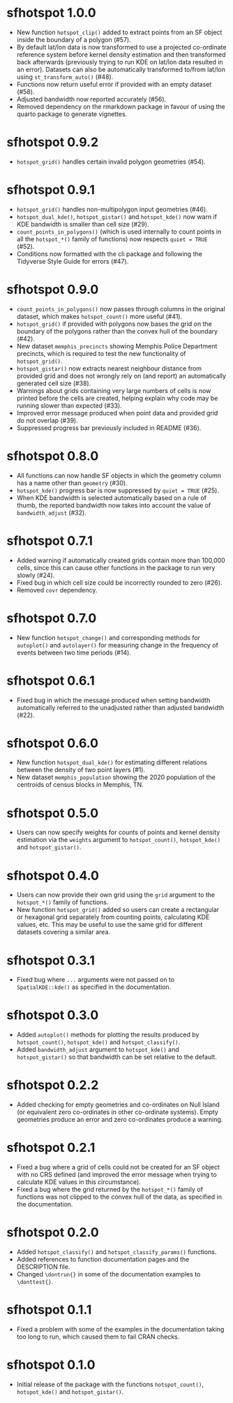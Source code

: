 # sfhotspot 1.0.0

* New function `hotspot_clip()` added to extract points from an SF object inside 
  the boundary of a polygon (#57).
* By default lat/lon data is now transformed to use a projected co-ordinate
  reference system before kernel density estimation and then transformed
  back afterwards (previously trying to run KDE on lat/lon data resulted in an
  error). Datasets can also be automatically transformed to/from lat/lon using 
  `st_transform_auto()` (#48).
* Functions now return useful error if provided with an empty dataset (#58).
* Adjusted bandwidth now reported accurately (#56).
* Removed dependency on the rmarkdown package in favour of using the quarto
  package to generate vignettes.


# sfhotspot 0.9.2

* `hotspot_grid()` handles certain invalid polygon geometries (#54).


# sfhotspot 0.9.1

* `hotspot_grid()` handles non-multipolygon input geometries (#46).
* `hotspot_dual_kde()`, `hotspot_gistar()` and `hotspot_kde()` now warn if 
  KDE bandwidth is smaller than cell size (#29).
* `count_points_in_polygons()` (which is used internally to count points in
  all the `hotspot_*()` family of functions) now respects `quiet = TRUE` (#52).
* Conditions now formatted with the cli package and following the Tidyverse
  Style Guide for errors (#47).


# sfhotspot 0.9.0

* `count_points_in_polygons()` now passes through columns in the original 
  dataset, which makes `hotspot_count()` more useful (#41).
* `hotspot_grid()` if provided with polygons now bases the grid on the
  boundary of the polygons rather than the convex hull of the boundary (#42).
* New dataset `memphis_precincts` showing Memphis Police Department precincts,
  which is required to test the new functionality of `hotspot_grid()`.
* `hotspot_gistar()` now extracts nearest neighbour distance from provided grid
  and does not wrongly rely on (and report) an automatically generated cell
  size (#38).
* Warnings about grids containing very large numbers of cells is now printed
  before the cells are created, helping explain why code may be running slower
  than expected (#33).
* Improved error message produced when point data and provided grid do not
  overlap (#39).
* Suppressed progress bar previously included in README (#36).


# sfhotspot 0.8.0

* All functions can now handle SF objects in which the geometry column has a
  name other than `geometry` (#30).
* `hotspot_kde()` progress bar is now suppressed by `quiet = TRUE` (#25).
* When KDE bandwidth is selected automatically based on a rule of thumb, the
  reported bandwidth now takes into account the value of `bandwidth_adjust` 
  (#32).


# sfhotspot 0.7.1

* Added warning if automatically created grids contain more than 100,000 cells,
  since this can cause other functions in the package to run very slowly (#24).
* Fixed bug in which cell size could be incorrectly rounded to zero (#26).
* Removed `covr` dependency.


# sfhotspot 0.7.0

* New function `hotspot_change()` and corresponding methods for `autoplot()` and
  `autolayer()` for measuring change in the frequency of events between two time
  periods (#14).


# sfhotspot 0.6.1

* Fixed bug in which the message produced when setting bandwidth automatically
  referred to the unadjusted rather than adjusted bandwidth (#22).


# sfhotspot 0.6.0
* New function `hotspot_dual_kde()` for estimating different relations between
  the density of two point layers (#1).
* New dataset `memphis_population` showing the 2020 population of the centroids 
  of census blocks in Memphis, TN.


# sfhotspot 0.5.0

* Users can now specify weights for counts of points and kernel density 
  estimation via the `weights` argument to `hotspot_count()`, `hotspot_kde()` 
  and `hotspot_gistar()`.


# sfhotspot 0.4.0

* Users can now provide their own grid using the `grid` argument to the 
  `hotspot_*()` family of functions.
* New function `hotspot_grid()` added so users can create a rectangular or
  hexagonal grid separately from counting points, calculating KDE values, etc.
  This may be useful to use the same grid for different datasets covering a
  similar area.


# sfhotspot 0.3.1

* Fixed bug where `...` arguments were not passed on to `SpatialKDE::kde()` as
  specified in the documentation.


# sfhotspot 0.3.0

* Added `autoplot()` methods for plotting the results produced by 
  `hotspot_count()`, `hotspot_kde()` and `hotspot_classify()`.
* Added `bandwidth_adjust` argument to `hotspot_kde()` and `hotspot_gistar()` so
  that bandwidth can be set relative to the default.


# sfhotspot 0.2.2

* Added checking for empty geometries and co-ordinates on Null Island (or
  equivalent zero co-ordinates in other co-ordinate systems). Empty geometries
  produce an error and zero co-ordinates produce a warning.


# sfhotspot 0.2.1

* Fixed a bug where a grid of cells could not be created for an SF object with 
  no CRS defined (and improved the error message when trying to calculate KDE 
  values in this circumstance).
* Fixed a bug where the grid returned by the `hotspot_*()` family of functions 
  was not clipped to the convex hull of the data, as specified in the 
  documentation.


# sfhotspot 0.2.0

* Added `hotspot_classify()` and `hotspot_classify_params()` functions.
* Added references to function documentation pages and the DESCRIPTION file.
* Changed `\dontrun{}` in some of the documentation examples to `\donttest{}`.


# sfhotspot 0.1.1

* Fixed a problem with some of the examples in the documentation taking too long
  to run, which caused them to fail CRAN checks.


# sfhotspot 0.1.0

* Initial release of the package with the functions `hotspot_count()`, 
  `hotspot_kde()` and `hotspot_gistar()`.
